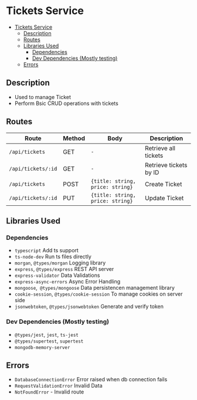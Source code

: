 # Tickets Service

- [Tickets Service](#tickets-service)
  - [Description](#description)
  - [Routes](#routes)
  - [Libraries Used](#libraries-used)
    - [Dependencies](#dependencies)
    - [Dev Dependencies (Mostly testing)](#dev-dependencies-mostly-testing)
  - [Errors](#errors)

## Description

- Used to manage Ticket
- Perform Bsic CRUD operations with tickets

## Routes

| Route              | Method | Body                             | Description            |
| ------------------ | ------ | -------------------------------- | ---------------------- |
| `/api/tickets`     | GET    | `-`                              | Retrieve all tickets   |
| `/api/tickets/:id` | GET    | `-`                              | Retrieve tickets by ID |
| `/api/tickets`     | POST   | `{title: string, price: string}` | Create Ticket          |
| `/api/tickets/:id` | PUT    | `{title: string, price: string}` | Update Ticket          |

## Libraries Used

### Dependencies

- `typescript` Add ts support
- `ts-node-dev` Run ts files directly
- `morgan`, `@types/morgan` Logging library
- `express`, `@types/express` REST API server
- `express-validator` Data Validations
- `express-async-errors` Async Error Handling
- `mongoose`,` @types/mongoose` Data persistencen management library
- `cookie-session`, `@types/cookie-session` To manage cookies on server side
- `jsonwebtoken`, `@types/jsonwebtoken` Generate and verify token

### Dev Dependencies (Mostly testing)
- `@types/jest`,  `jest`, `ts-jest` 
- `@types/supertest`, `supertest`
- `mongodb-memory-server`

## Errors

- `DatabaseConnectionError` Error raised when db connection fails
- `RequestValidationError` Invalid Data
- `NotFoundError` - Invalid route

